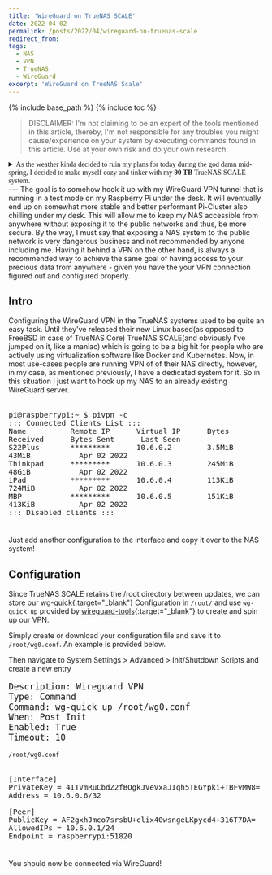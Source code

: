 ```yaml
---
title: 'WireGuard on TrueNAS SCALE'
date: 2022-04-02
permalink: /posts/2022/04/wireguard-on-truenas-scale
redirect_from:
tags:
  - NAS
  - VPN
  - TrueNAS
  - WireGuard
excerpt: 'WireGuard on TrueNAS Scale'
---
```

{% include base_path %}
{% include toc %}
<link href="{{ base_path }}/assets/css/blog-en.css" rel="stylesheet">

> DISCLAIMER: I'm not claiming to be an expert of the tools mentioned in this
article, thereby, I'm not responsible for any troubles you might cause/experience
on your system by executing commands found in this article. Use at your own risk
and do your own research.

<details>
  <summary style="font-family: 'Playfair Display'">
  As the weather kinda decided to ruin my plans for today during the god damn mid-spring,
  I decided to make myself cozy and tinker with my <b>90 TB</b> TrueNAS SCALE system.

  </summary>
  <img src="{{ base_path }}/images/IMG_20220402.jpg">
</details>
---
The goal is to somehow hook it up with my WireGuard VPN tunnel that is running
in a test mode on my Raspberry Pi under the desk. It will eventually end up on
somewhat more stable and better performant Pi-Cluster also chilling under my
desk. This will allow me to keep my NAS accessible from anywhere without
exposing it to the public networks and thus, be more secure. By the way, I must
say that exposing a NAS system to the public network is very dangerous business
and not recommended by anyone including me. Having it behind a VPN on the other
hand, is always a recommended way to achieve the same goal of having access to
your precious data from anywhere - given you have the your VPN connection figured
out and configured properly.

## Intro

Configuring the WireGuard VPN in the TrueNAS systems used to be quite an easy
task. Until they've released their new Linux based(as opposed to FreeBSD in case of TrueNAS Core) TrueNAS SCALE(and obviously 
I've jumped on it, like a maniac) which is going to be a big hit for people 
who are actively using virtualization software like
Docker and Kubernetes. Now, in most use-cases people are running VPN of of their NAS directly,
however, in my case, as mentioned previously, I have a dedicated system for it.
So in this situation I just want to hook up my NAS to an already existing WireGuard server.

<pre class="language-bash" style="font-size: 17px;"><code>
pi@raspberrypi:~ $ pivpn -c
::: Connected Clients List :::
Name          Remote IP      Virtual IP      Bytes Received      Bytes Sent      Last Seen
S22Plus       *********      10.6.0.2        3.5MiB              43MiB           Apr 02 2022
Thinkpad      *********      10.6.0.3        245MiB              48GiB           Apr 02 2022
iPad          *********      10.6.0.4        113KiB              724MiB          Apr 02 2022
MBP           *********      10.6.0.5        151KiB              413KiB          Apr 02 2022
::: Disabled clients :::
</code>
</pre>

Just add another configuration to the interface and copy it over to the NAS system!

## Configuration

Since TrueNAS SCALE retains the /root directory between updates, we can store our [wg-quick](https://manpages.debian.org/unstable/wireguard-tools/wg-quick.8.en.html){:target="_blank"} Configuration in `/root/` and use `wg-quick up` provided by [wireguard-tools](https://git.zx2c4.com/wireguard-tools){:target="_blank"} to create and spin up our VPN.

Simply create or download your configuration file and save it to `/root/wg0.conf`. An example is provided below.

Then navigate to System Settings > Advanced > Init/Shutdown Scripts and create a new entry

<pre style="font-size: 17px;">
Description: Wireguard VPN
Type: Command
Command: wg-quick up /root/wg0.conf
When: Post Init
Enabled: True
Timeout: 10
</pre>


`/root/wg0.conf`
<pre style="font-size: 17px;">
<code>
[Interface]
PrivateKey = 4ITVmRuCbdZ2fBOgkJVeVxaJIqh5TEGYpki+TBFvMW8=
Address = 10.6.0.6/32

[Peer]
PublicKey = AF2gxhJmco7srsbU+clix40wsngeLKpycd4+316T7DA=
AllowedIPs = 10.6.0.1/24
Endpoint = raspberrypi:51820
</code>
</pre>

You should now be connected via WireGuard!